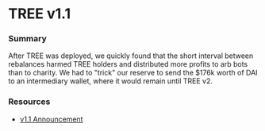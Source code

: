 # TREE v1.1

### Summary
After TREE was deployed, we quickly found that the short interval between rebalances harmed TREE holders and distributed more profits to arb bots than to charity. We had to "trick" our reserve to send the $176k worth of DAI to an intermediary wallet, where it would remain until TREE v2.

### Resources
* [v1.1 Announcement](https://docs.google.com/document/d/1s6GciJa2StR1wNYmTmvbtKFiqgNwGjwwFSLPdWs6WNU/edit?usp=sharing)